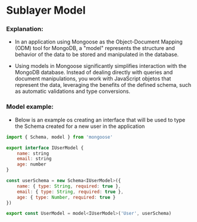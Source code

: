 # Sublayer Model

### Explanation:
- In an application using Mongoose as the Object-Document Mapping (ODM) tool for MongoDB, a "model" represents the structure and behavior of the data to be stored and manipulated in the database.

- Using models in Mongoose significantly simplifies interaction with the MongoDB database. Instead of dealing directly with queries and document manipulations, you work with JavaScript objetos that represent the data, leveraging the benefits of the defined schema, such as automatic validations and type conversions.

### Model example:

- Below is an example os creating an interface that will be used to type the Schema created for a new user in the application

```javascript
import { Schema, model } from 'mongoose'

export interface IUserModel {
    name: string
    email: string
    age: number
}

const userSchema = new Schema<IUserModel>({
    name: { type: String, required: true },
    email: { type: String, required: true },
    age: { type: Number, required: true }
})

export const UserModel = model<IUserModel>('User', userSchema)
```